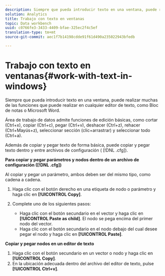 ```yaml
---
description: Siempre que pueda introducir texto en una ventana, puede realizar muchas de las funciones que puede realizar en cualquier editor de texto, como Bloc de notas o Microsoft Word.
solution: Analytics
title: Trabajo con texto en ventanas
topic: Data workbench
uuid: c0766fe3-3433-4409-bfae-325ec2f4c5ef
translation-type: tm+mt
source-git-commit: aec1f7b14198cdde91f61d490a235022943bfedb

---
```



# Trabajo con texto en ventanas{#work-with-text-in-windows}

Siempre que pueda introducir texto en una ventana, puede realizar muchas de las funciones que puede realizar en cualquier editor de texto, como Bloc de notas o Microsoft Word.

Área de trabajo de datos admite funciones de edición básicas, como cortar (Ctrl+x), copiar (Ctrl+c), pegar (Ctrl+v), deshacer (Ctrl+z), rehacer (Ctrl+Mayús+z), seleccionar sección (clic+arrastrar) y seleccionar todo (Ctrl+a).

Además de copiar y pegar texto de forma básica, puede copiar y pegar texto dentro y entre archivos de configuración ( [!DNL .cfg]).

**Para copiar y pegar parámetros y nodos dentro de un archivo de configuración ([!DNL .cfg])**

Al copiar y pegar un parámetro, ambos deben ser del mismo tipo, como cadena a cadena.

1. Haga clic con el botón derecho en una etiqueta de nodo o parámetro y haga clic en **[!UICONTROL Copy]**.
1. Complete uno de los siguientes pasos:

   * Haga clic con el botón secundario en el vector y haga clic en **[!UICONTROL Paste as child]**. El nodo se pega encima del primer nodo del vector.
   * Haga clic con el botón secundario en el nodo debajo del cual desee pegar el nodo y haga clic en **[!UICONTROL Paste]**.

**Copiar y pegar nodos en un editor de texto**

1. Haga clic con el botón secundario en un vector o nodo y haga clic en **[!UICONTROL Copy]**.
1. En la ubicación adecuada dentro del archivo del editor de texto, pulse **[!UICONTROL Ctrl+v]**.

